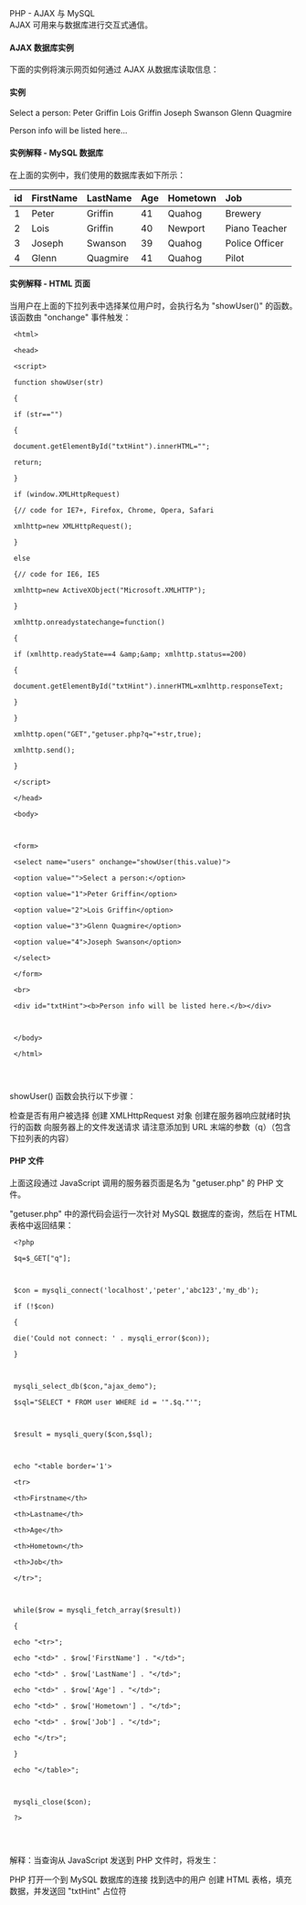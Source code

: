  PHP - AJAX 与 MySQL  
AJAX 可用来与数据库进行交互式通信。

 

#### AJAX 数据库实例

 下面的实例将演示网页如何通过 AJAX 从数据库读取信息：

  
#### 实例

   Select a person:
Peter Griffin
Lois Griffin
Joseph Swanson
Glenn Quagmire
 

Person info will be listed here...

 

 




 



#### 实例解释 - MySQL 数据库

 在上面的实例中，我们使用的数据库表如下所示：

 

|id|FirstName|LastName|Age|Hometown|Job|
|:--|:--|:--|:--|:--|:--|
|1|Peter|Griffin|41|Quahog|Brewery|
|2|Lois|Griffin|40|Newport|Piano Teacher|
|3|Joseph|Swanson|39|Quahog|Police Officer|
|4|Glenn|Quagmire|41|Quahog|Pilot|



 

#### 实例解释 - HTML 页面

 当用户在上面的下拉列表中选择某位用户时，会执行名为 "showUser()" 的函数。该函数由 "onchange" 事件触发：

 
```
 <html>

 <head>

 <script>

 function showUser(str)

 {

 if (str=="")

 {

 document.getElementById("txtHint").innerHTML="";

 return;

 } 

 if (window.XMLHttpRequest)

 {// code for IE7+, Firefox, Chrome, Opera, Safari

 xmlhttp=new XMLHttpRequest();

 }

 else

 {// code for IE6, IE5

 xmlhttp=new ActiveXObject("Microsoft.XMLHTTP");

 }

 xmlhttp.onreadystatechange=function()

 {

 if (xmlhttp.readyState==4 &amp;&amp; xmlhttp.status==200)

 {

 document.getElementById("txtHint").innerHTML=xmlhttp.responseText;

 }

 }

 xmlhttp.open("GET","getuser.php?q="+str,true);

 xmlhttp.send();

 }

 </script>

 </head>

 <body>



 <form>

 <select name="users" onchange="showUser(this.value)">

 <option value="">Select a person:</option>

 <option value="1">Peter Griffin</option>

 <option value="2">Lois Griffin</option>

 <option value="3">Glenn Quagmire</option>

 <option value="4">Joseph Swanson</option>

 </select>

 </form>

 <br>

 <div id="txtHint"><b>Person info will be listed here.</b></div>



 </body>

 </html> 




```
 showUser() 函数会执行以下步骤：

 
检查是否有用户被选择
 创建 XMLHttpRequest 对象
 创建在服务器响应就绪时执行的函数
 向服务器上的文件发送请求
 请注意添加到 URL 末端的参数（q）（包含下拉列表的内容）
 


#### PHP 文件

 上面这段通过 JavaScript 调用的服务器页面是名为 "getuser.php" 的 PHP 文件。

 "getuser.php" 中的源代码会运行一次针对 MySQL 数据库的查询，然后在 HTML 表格中返回结果：

 
```
 <?php

 $q=$_GET["q"];



 $con = mysqli_connect('localhost','peter','abc123','my_db');

 if (!$con)

 {

 die('Could not connect: ' . mysqli_error($con));

 }



 mysqli_select_db($con,"ajax_demo");

 $sql="SELECT * FROM user WHERE id = '".$q."'";



 $result = mysqli_query($con,$sql);



 echo "<table border='1'>

 <tr>

 <th>Firstname</th>

 <th>Lastname</th>

 <th>Age</th>

 <th>Hometown</th>

 <th>Job</th>

 </tr>";



 while($row = mysqli_fetch_array($result))

 {

 echo "<tr>";

 echo "<td>" . $row['FirstName'] . "</td>";

 echo "<td>" . $row['LastName'] . "</td>";

 echo "<td>" . $row['Age'] . "</td>";

 echo "<td>" . $row['Hometown'] . "</td>";

 echo "<td>" . $row['Job'] . "</td>";

 echo "</tr>";

 }

 echo "</table>";



 mysqli_close($con);

 ?> 




```
 解释：当查询从 JavaScript 发送到 PHP 文件时，将发生：

 
PHP 打开一个到 MySQL 数据库的连接
 找到选中的用户
 创建 HTML 表格，填充数据，并发送回 "txtHint" 占位符
 


